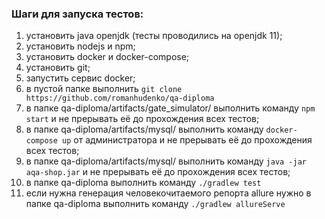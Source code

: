 ### Шаги для запуска тестов:

1) установить java openjdk (тесты проводились на openjdk 11);
2) установить nodejs и npm;
3) установить docker и docker-compose;
4) установить git;
5) запустить сервис docker;
6) в пустой папке выполнить `git clone https://github.com/romanhudenko/qa-diploma`
7) в папке qa-diploma/artifacts/gate_simulator/ выполнить команду `npm start` и не прерывать её до прохождения всех
   тестов;
8) в папке qa-diploma/artifacts/mysql/ выполнить команду `docker-compose up` от администратора и не прерывать её до
   прохождения всех тестов;
9) в папке qa-diploma/artifacts/mysql/ выполнить команду `java -jar aqa-shop.jar` и не прерывать её до прохождения всех
   тестов;
10) в папке qa-diploma выполнить команду `./gradlew test`
11) если нужна генерация человекочитаемого репорта allure нужно в папке qa-diploma выполнить команду `./gradlew
    allureServe`
